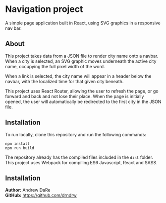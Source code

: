 # Navigation project
A simple page application built in React, using SVG graphics in a responsive nav bar.

## About

This project takes data from a JSON file to render city name onto a navbar. When a city is selected, an SVG graphic moves underneath the active city name, occupying the full pixel width of the word.

When a link is selected, the city name will appear in a header below the navbar, with the localized time for that given city beneath.

This project uses React Router, allowing the user to refresh the page, or go forward and back and not lose their place. When the page is initially opened, the user will automatically be redirected to the first city in the JSON file.

## Installation
To run locally, clone this repository and run the following commands:

```
npm install
npm run build
```
The repository already has the compiled files included in the `dist` folder. This project uses Webpack for compiling ES6 Javascript, React and SASS.

## Installation
**Author:** Andrew DaRe <br />
**GitHub:** https://github.com/drndrw
